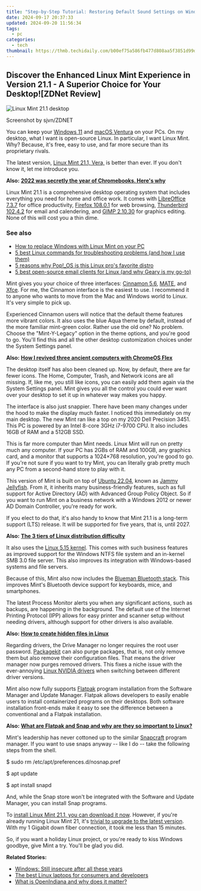 ```yaml
---
title: "Step-by-Step Tutorial: Restoring Default Sound Settings on Windows OS | Digital Trends"
date: 2024-09-17 20:37:33
updated: 2024-09-20 11:56:34
tags:
  - pc
categories:
  - tech
thumbnail: https://thmb.techidaily.com/b00ef75a586fb477d808aa5f3851d99d406553f7be220a13f40de369ff80fd9e.jpg
---
```


## Discover the Enhanced Linux Mint Experience in Version 21.1 - A Superior Choice for Your Desktop![ZDNet Review]

![Linux Mint 21.1 desktop](https://www.zdnet.com/a/img/resize/239cc765f870db88eb3cf5d121abbfb3e0d7ea89/2022/12/22/0c8c11e4-e67f-4e3c-b36e-493218fc41d5/linux-mint-21-1.jpg?auto=webp&width=1280)

Screenshot by sjvn/ZDNET

You can keep your [Windows 11](https://www.zdnet.com/article/windows-11-faq-heres-everything-you-need-to-know/) and [macOS Ventura](https://www.zdnet.com/article/3-ways-macos-ventura-could-upgrade-your-worklife-hands-on-impressions/) on your PCs. On my desktop, what I want is open-source Linux. In particular, I want Linux Mint. Why? Because, it's free, easy to use, and far more secure than its proprietary rivals. 

The latest version, [Linux Mint 21.1, Vera,](https://linuxmint.com/edition.php?id=302) is better than ever. If you don't know it, let me introduce you. 

**Also:** [**2022 was secretly the year of Chromebooks. Here's why**](https://www.zdnet.com/article/2022-was-secretly-the-year-of-chromebooks-heres-why/)

Linux Mint 21.1 is a comprehensive desktop operating system that includes everything you need for home and office work. It comes with [LibreOffice 7.3.7](https://blog.documentfoundation.org/blog/2022/11/03/libreoffice-7-3-7-community/) for office productivity, [Firefox 108.0.1](https://www.mozilla.org/en-US/firefox/108.0.1/releasenotes/) for web browsing, [Thunderbird 102.4.2](https://www.thunderbird.net/en-US/thunderbird/102.4.2/releasenotes/) for email and calendering, and [GIMP 2.10.30](https://www.gimp.org/news/2021/12/21/gimp-2-10-30-released/) for graphics editing. None of this will cost you a thin dime. 

### See also

* [How to replace Windows with Linux Mint on your PC](https://www.zdnet.com/article/how-to-replace-windows-with-linux-mint-on-your-pc/)
* [5 best Linux commands for troubleshooting problems (and how I use them)](https://www.zdnet.com/article/5-best-linux-commands-for-troubleshooting-problems-and-how-i-use-them/)
* [5 reasons why Pop!\_OS is this Linux pro's favorite distro](https://www.zdnet.com/article/5-reasons-why-pop-os-is-this-linux-pros-favorite-distro/)
* [5 best open-source email clients for Linux (and why Geary is my go-to)](https://www.zdnet.com/article/5-best-open-source-email-clients-for-linux-and-why-geary-is-my-go-to/)

Mint gives you your choice of three interfaces: [Cinnamon 5.6](https://9to5linux.com/first-look-at-the-cinnamon-5-6-desktop-environment), [MATE](https://mate-desktop.org/), and [Xfce](https://www.xfce.org/). For me, the Cinnamon interface is the easiest to use. I recommend it to anyone who wants to move from the Mac and Windows world to Linux. It's very simple to pick up. 

Experienced Cinnamon users will notice that the default theme features more vibrant colors. It also uses the blue Aqua theme by default, instead of the more familiar mint-green color. Rather use the old one? No problem. Choose the "Mint-Y-Legacy" option in the theme options, and you're good to go. You'll find this and all the other desktop customization choices under the System Settings panel. 

**Also:** [**How I revived three ancient computers with ChromeOS Flex**](https://www.zdnet.com/article/how-i-revived-three-ancient-laptops-with-chrome-os-flex/)

The desktop itself has also been cleaned up. Now, by default, there are far fewer icons. The Home, Computer, Trash, and Network icons are all missing. If, like me, you still like icons, you can easily add them again via the System Settings panel. Mint gives you all the control you could ever want over your desktop to set it up in whatever way makes you happy. 

The interface is also just snappier. There have been many changes under the hood to make the display much faster. I noticed this immediately on my main desktop. The new Mint ran like a top on my 2020 Dell Precision 3451\. This PC is powered by an Intel 8-core 3GHz i7-9700 CPU. It also includes 16GB of RAM and a 512GB SSD. 

This is far more computer than Mint needs. Linux Mint will run on pretty much any computer. If your PC has 2GBs of RAM and 100GB, any graphics card, and a monitor that supports a 1024×768 resolution, you're good to go. If you're not sure if you want to try Mint, you can literally grab pretty much any PC from a second-hand store to play with it. 

This version of Mint is built on top of [Ubuntu 22.04](https://releases.ubuntu.com/22.04/), known as [Jammy Jellyfish](https://www.zdnet.com/article/ubuntu-22-04-the-linux-desktop-for-work/). From it, it inherits many business-friendly features, such as full support for Active Directory (AD) with Advanced Group Policy Object. So if you want to run Mint on a business network with a Windows 2012 or newer AD Domain Controller, you're ready for work. 

If you elect to do that, it's also handy to know that Mint 21.1 is a long-term support (LTS) release. It will be supported for five years, that is, until 2027.

**Also:** [**The 3 tiers of Linux distribution difficulty**](https://www.zdnet.com/article/the-three-tiers-of-linux-distribution-difficulty/)

It also uses the [Linux 5.15 kernel](https://www.omgubuntu.co.uk/2021/11/linux-5-15-released-this-is-whats-new). This comes with such business features as improved support for the Windows NTFS file system and an in-kernel SMB 3.0 file server. This also improves its integration with Windows-based systems and file servers. 

Because of this, Mint also now includes the [Blueman Bluetooth stack](https://wiki.archlinux.org/title/bluetooth). This improves Mint's Bluetooth device support for keyboards, mice, and smartphones.

The latest Process Monitor alerts you when any significant actions, such as backups, are happening in the background. The default use of the Internet Printing Protocol (IPP) allows for easy printer and scanner setup without needing drivers, although support for other drivers is also available.

**Also:** [**How to create hidden files in Linux**](https://www.zdnet.com/article/what-are-hidden-files-in-linux-and-how-do-you-create-them/)

Regarding drivers, the Drive Manager no longer requires the root user password. [Packagekit](https://www.freedesktop.org/software/PackageKit/) can also purge packages, that is, not only remove them but also remove their configuration files. That means the driver manager now purges removed drivers. This fixes a niche issue with the ever-annoying [Linux NVIDIA drivers](https://www.nvidia.com/en-us/drivers/unix/) when switching between different driver versions.

Mint also now fully supports [Flatpak](https://flatpak.org/) program installation from the Software Manager and Update Manager. Flatpak allows developers to easily enable users to install containerized programs on their desktops. Both software installation front-ends make it easy to see the difference between a conventional and a Flatpak installation. 

**Also:** [**What are Flatpak and Snap and why are they so important to Linux?**](https://www.zdnet.com/article/what-are-flatpak-and-snap-and-why-are-they-so-important-to-linux/)

Mint's leadership has never cottoned up to the similar [Snapcraft](https://snapcraft.io/) program manager. If you want to use snaps anyway -- like I do -- take the following steps from the shell.

$ sudo rm /etc/apt/preferences.d/nosnap.pref

$ apt update

$ apt install snapd

And, while the Snap store won't be integrated with the Software and Update Manager, you can install Snap programs. 

To [install Linux Mint 21.1, you can download it now](https://www.linuxmint.com/download.php). However, if you're already running Linux Mint 21, it's [trivial to upgrade to the latest version](https://blog.linuxmint.com/?p=4461). With my 1 Gigabit down fiber connection, it took me less than 15 minutes.

So, if you want a holiday Linux project, or you're ready to kiss Windows goodbye, give Mint a try. You'll be glad you did. 

**Related Stories:**

* [Windows: Still insecure after all these years](https://www.zdnet.com/article/windows-still-insecure-after-all-these-years/)
* [The best Linux laptops for consumers and developers](https://www.zdnet.com/article/best-linux-laptop/)
* [What is OpenIndiana and why does it matter?](https://www.zdnet.com/article/what-is-openindiana-and-why-does-it-matter/)

<ins class="adsbygoogle"
     style="display:block"
     data-ad-format="autorelaxed"
     data-ad-client="ca-pub-7571918770474297"
     data-ad-slot="1223367746"></ins>



<ins class="adsbygoogle"
     style="display:block"
     data-ad-client="ca-pub-7571918770474297"
     data-ad-slot="8358498916"
     data-ad-format="auto"
     data-full-width-responsive="true"></ins>
